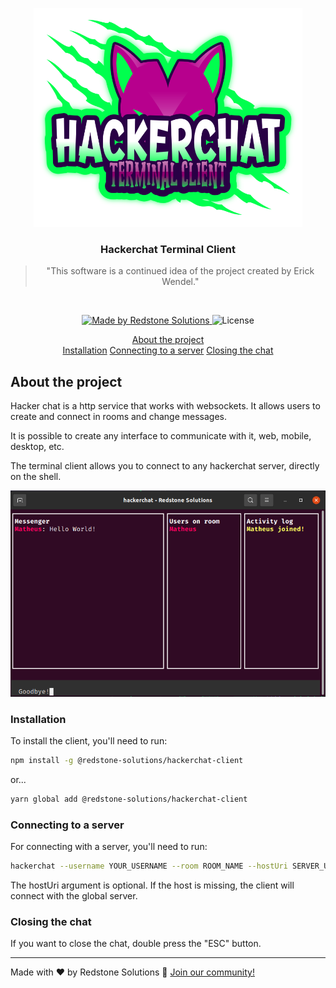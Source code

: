 <p align="center">
  <img alt="Hackerchat Terminal Client" height="350" src="./assets/hackerchat-terminal-client.png" />
</p>

<h3 align="center">
  Hackerchat Terminal Client
</h3>

<blockquote align="center">"This software is a continued idea of the project created by Erick Wendel."</blockquote>
<br>

<p align="center">
  <a href="https://redstonesolutions.com.br">
    <img alt="Made by Redstone Solutions" src="https://img.shields.io/badge/made%20by-Redstone%20Solutions-%2304D361">
  </a>

  <img alt="License" src="https://img.shields.io/badge/license-MIT-%2304D361">
</p>

<p align="center">
  <a href="#about-the-project">About the project</a><br>
  <a href="#installation">Installation</a>
  <a href="#connecting-to-a-server">Connecting to a server</a>
  <a href="#closing-the-chat">Closing the chat</a>
</p>

## About the project

Hacker chat is a http service that works with websockets. It allows users to create and connect in rooms and change messages.

It is possible to create any interface to communicate with it, web, mobile, desktop, etc.

The terminal client allows you to connect to any hackerchat server, directly on the shell.

<p align="center">
  <img alt="Hackerchat Terminal Client" src="./assets/terminal.png" />
</p>

### Installation

To install the client, you'll need to run:

```bash
npm install -g @redstone-solutions/hackerchat-client
```
or...
```bash
yarn global add @redstone-solutions/hackerchat-client
```

### Connecting to a server

For connecting with a server, you'll need to run:

```bash
hackerchat --username YOUR_USERNAME --room ROOM_NAME --hostUri SERVER_URL
```

The hostUri argument is optional. If the host is missing, the client will connect with the global server.

### Closing the chat

If you want to close the chat, double press the "ESC" button.

---

Made with ❤️ by Redstone Solutions :wave: [Join our community!](https://discord.gg/SNQXH5cKEB)